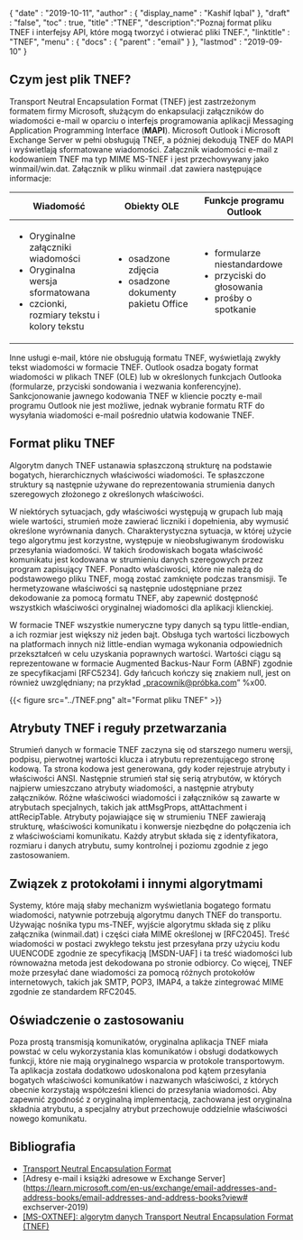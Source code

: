 {
  "date" : "2019-10-11",
  "author" : {
    "display_name" : "Kashif Iqbal"
},
  "draft" : "false",
  "toc" : true,
  "title" :"TNEF",
  "description":"Poznaj format pliku TNEF i interfejsy API, które mogą tworzyć i otwierać pliki TNEF.",
  "linktitle" : "TNEF",
  "menu" : {
    "docs" : {
      "parent" : "email"
}
},
  "lastmod" : "2019-09-10"
}

## Czym jest plik TNEF?

Transport Neutral Encapsulation Format (TNEF) jest zastrzeżonym formatem firmy Microsoft, służącym do enkapsulacji załączników do wiadomości e-mail w oparciu o interfejs programowania aplikacji Messaging Application Programming Interface (**MAPI**). Microsoft Outlook i Microsoft Exchange Server w pełni obsługują TNEF, a później dekodują TNEF do MAPI i wyświetlają sformatowane wiadomości. Załącznik wiadomości e-mail z kodowaniem TNEF ma typ MIME MS-TNEF i jest przechowywany jako winmail/win.dat. Załącznik w pliku winmail .dat zawiera następujące informacje:


|Wiadomość|Obiekty OLE|Funkcje programu Outlook
---|---|---|
|<ul><li> Oryginalne załączniki wiadomości</li><li> Oryginalna wersja sformatowana</li><li> czcionki, rozmiary tekstu i kolory tekstu</li></ul> |<ul><li> osadzone zdjęcia</li><li> osadzone dokumenty pakietu Office</li></ul> |<ul><li> formularze niestandardowe</li><li> przyciski do głosowania</li><li> prośby o spotkanie</li></ul>


Inne usługi e-mail, które nie obsługują formatu TNEF, wyświetlają zwykły tekst wiadomości w formacie TNEF. Outlook osadza bogaty format wiadomości w plikach TNEF (OLE) lub w określonych funkcjach Outlooka (formularze, przyciski sondowania i wezwania konferencyjne). Sankcjonowanie jawnego kodowania TNEF w kliencie poczty e-mail programu Outlook nie jest możliwe, jednak wybranie formatu RTF do wysyłania wiadomości e-mail pośrednio ułatwia kodowanie TNEF.

## Format pliku TNEF

Algorytm danych TNEF ustanawia spłaszczoną strukturę na podstawie bogatych, hierarchicznych właściwości wiadomości. Te spłaszczone struktury są następnie używane do reprezentowania strumienia danych szeregowych złożonego z określonych właściwości.

W niektórych sytuacjach, gdy właściwości występują w grupach lub mają wiele wartości, strumień może zawierać liczniki i dopełnienia, aby wymusić określone wyrównania danych. Charakterystyczna sytuacja, w której użycie tego algorytmu jest korzystne, występuje w nieobsługiwanym środowisku przesyłania wiadomości. W takich środowiskach bogata właściwość komunikatu jest kodowana w strumieniu danych szeregowych przez program zapisujący TNEF. Ponadto właściwości, które nie należą do podstawowego pliku TNEF, mogą zostać zamknięte podczas transmisji. Te hermetyzowane właściwości są następnie udostępniane przez dekodowanie za pomocą formatu TNEF, aby zapewnić dostępność wszystkich właściwości oryginalnej wiadomości dla aplikacji klienckiej.

W formacie TNEF wszystkie numeryczne typy danych są typu little-endian, a ich rozmiar jest większy niż jeden bajt. Obsługa tych wartości liczbowych na platformach innych niż little-endian wymaga wykonania odpowiednich przekształceń w celu uzyskania poprawnych wartości. Wartości ciągu są reprezentowane w formacie Augmented Backus-Naur Form (ABNF) zgodnie ze specyfikacjami [RFC5234]. Gdy łańcuch kończy się znakiem null, jest on również uwzględniany; na przykład „pracownik@próbka.com” %x00.

{{< figure src="../TNEF.png" alt="Format pliku TNEF" >}}

## Atrybuty TNEF i reguły przetwarzania ##

Strumień danych w formacie TNEF zaczyna się od starszego numeru wersji, podpisu, pierwotnej wartości klucza i atrybutu reprezentującego stronę kodową. Ta strona kodowa jest generowana, gdy koder rejestruje atrybuty i właściwości ANSI. Następnie strumień stał się serią atrybutów, w których najpierw umieszczano atrybuty wiadomości, a następnie atrybuty załączników. Różne właściwości wiadomości i załączników są zawarte w atrybutach specjalnych, takich jak attMsgProps, attAttachment i attRecipTable. Atrybuty pojawiające się w strumieniu TNEF zawierają strukturę, właściwości komunikatu i konwersje niezbędne do połączenia ich z właściwościami komunikatu. Każdy atrybut składa się z identyfikatora, rozmiaru i danych atrybutu, sumy kontrolnej i poziomu zgodnie z jego zastosowaniem.

## Związek z protokołami i innymi algorytmami ##

Systemy, które mają słaby mechanizm wyświetlania bogatego formatu wiadomości, natywnie potrzebują algorytmu danych TNEF do transportu. Używając nośnika typu ms-TNEF, wyjście algorytmu składa się z pliku załącznika (winmail.dat) i części ciała MIME określonej w [RFC2045]. Treść wiadomości w postaci zwykłego tekstu jest przesyłana przy użyciu kodu UUENCODE zgodnie ze specyfikacją [MSDN-UAF] i ta treść wiadomości lub równoważna metoda jest dekodowana po stronie odbiorcy. Co więcej, TNEF może przesyłać dane wiadomości za pomocą różnych protokołów internetowych, takich jak SMTP, POP3, IMAP4, a także zintegrować MIME zgodnie ze standardem RFC2045.

## Oświadczenie o zastosowaniu ##

Poza prostą transmisją komunikatów, oryginalna aplikacja TNEF miała powstać w celu wykorzystania klas komunikatów i obsługi dodatkowych funkcji, które nie mają oryginalnego wsparcia w protokole transportowym. Ta aplikacja została dodatkowo udoskonalona pod kątem przesyłania bogatych właściwości komunikatów i nazwanych właściwości, z których obecnie korzystają współcześni klienci do przesyłania wiadomości. Aby zapewnić zgodność z oryginalną implementacją, zachowana jest oryginalna składnia atrybutu, a specjalny atrybut przechowuje oddzielnie właściwości nowego komunikatu.

## Bibliografia

* [Transport Neutral Encapsulation Format](https://en.wikipedia.org/wiki/Transport_Neutral_Encapsulation_Format)
* [Adresy e-mail i książki adresowe w Exchange Server](https://learn.microsoft.com/en-us/exchange/email-addresses-and-address-books/email-addresses-and-address-books?view# exchserver-2019)
* [[MS-OXTNEF]: algorytm danych Transport Neutral Encapsulation Format (TNEF)](https://msdn.microsoft.com/en-us/library/cc425498(v#exchg.80).aspx)

